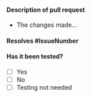 #### Description of pull request
- The changes made...

#### Resolves #IssueNumber

#### Has it been tested?
 
- [ ] Yes
- [ ] No
- [ ] Testing not needed
